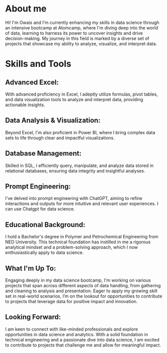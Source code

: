 # About me
Hi! I'm Owais and I’m currently enhancing my skills in data science through an intensive bootcamp at Atomcamp, where I'm diving deep into the world of data, learning to harness its power to uncover insights and drive decision-making. My journey in this field is marked by a diverse set of projects that showcase my ability to analyze, visualize, and interpret data.
# Skills and Tools
## Advanced Excel: 
With advanced proficiency in Excel, I adeptly utilize formulas, pivot tables, and data visualization tools to analyze and interpret data, providing actionable insights.
## Data Analysis & Visualization: 
Beyond Excel, I'm also proficient in Power BI, where I bring complex data sets to life through clear and impactful visualizations.
## Database Management: 
Skilled in SQL, I efficiently query, manipulate, and analyze data stored in relational databases, ensuring data integrity and insightful analyses.
## Prompt Engineering: 
I've delved into prompt engineering with ChatGPT, aiming to refine interactions and outputs for more intuitive and relevant user experiences. I can use Chatgpt for data science.
## Educational Background:
I hold a Bachelor's degree in Polymer and Petrochemical Engineering from NED University. This technical foundation has instilled in me a rigorous analytical mindset and a problem-solving approach, which I now enthusiastically apply to data science.
## What I'm Up To:
Engaging deeply in my data science bootcamp, I'm working on various projects that span across different aspects of data handling, from gathering and cleaning to analysis and presentation.
Eager to apply my growing skill set in real-world scenarios, I’m on the lookout for opportunities to contribute to projects that leverage data for positive impact and innovation.
## Looking Forward:
I am keen to connect with like-minded professionals and explore opportunities in data science and analytics. With a solid foundation in technical engineering and a passionate dive into data science, I am excited to contribute to projects that challenge me and allow for meaningful impact.

